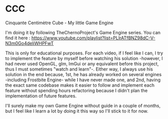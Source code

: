 # CCC
Cinquante Centimètre Cube - My little Game Engine

I'm doing it by following TheChernoProject's Game Engine series. You can find it here :
https://www.youtube.com/playlist?list=PLlrATfBNZ98dC-V-N3m0Go4deliWHPFwT

This is only for educational purposes.
For each video, if I feel like I can, I try to implement the feature by myself before watching his solution -however, I had never used OpenGL, glm, ImGui or any equivalent before this project, thus I must sometimes "watch and learn"-. 
Either way, I always use his solution in the end because, 1st, he has already worked on several engines -including Frostbite Engine- while I have never made one, and 2nd, having the exact same codebase makes it easier to follow and implement each feature without spending hours refactoring because I didn't plan the implementation of future features.

I'll surely make my own Game Engine without guide in a couple of months, but I feel like I learn a lot by doing it this way so I'll stick to it for now.
